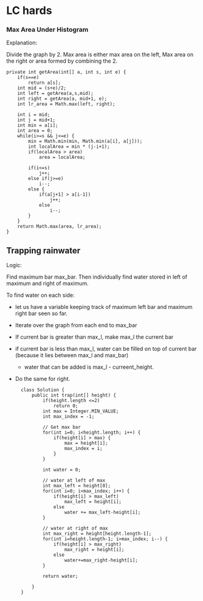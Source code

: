 
# LC hards

### Max Area Under Histogram


Explanation:

Divide the graph by 2. Max area is either max area on the left, Max area on the right or area formed by combining the 2.

    private int getArea(int[] a, int s, int e) {
        if(s==e)
            return a[s];
        int mid = (s+e)/2;
        int left = getArea(a,s,mid);
        int right = getArea(a, mid+1, e);
        int lr_area = Math.max(left, right);
        
        int i = mid;
        int j = mid+1;
        int min = a[i];
        int area = 0;
        while(i>=s && j<=e) {
            min = Math.min(min, Math.min(a[i], a[j]));
            int localArea = min * (j-i+1);
            if(localArea > area)
                area = localArea;
            
            if(i<=s)
                j++;
            else if(j>=e)
                i--;
            else {
                if(a[j+1] > a[i-1])
                    j++;
                else
                    i--;
            }
        }
        return Math.max(area, lr_area);
    }

## Trapping rainwater

Logic:

Find maximum bar max_bar. Then individually find water stored in left of maximum and right of maximum.

To find water on each side: 
- let us have a variable keeping track of maximum left bar and maximum right bar seen so far.
- Iterate over the graph from each end to max_bar
- If current bar is greater than max_l, make max_l the current bar
- if current bar is less than max_l, water can be filled on top of current bar (because it lies between max_l and max_bar)
    - water that can be added is max_l - curreent_height.
- Do the same for right.

        class Solution {
            public int trap(int[] height) {
                if(height.length <=2)
                    return 0;
                int max = Integer.MIN_VALUE;
                int max_index = -1;

                // Get max bar
                for(int i=0; i<height.length; i++) {
                    if(height[i] > max) {
                        max = height[i];
                        max_index = i;
                    }
                }

                int water = 0;

                // water at left of max
                int max_left = height[0];
                for(int i=0; i<max_index; i++) {
                    if(height[i] > max_left)
                        max_left = height[i];
                    else
                        water += max_left-height[i];
                }

                // water at right of max
                int max_right = height[height.length-1];
                for(int i=height.length-1; i>max_index; i--) {
                    if(height[i] > max_right)
                        max_right = height[i];
                    else
                        water+=max_right-height[i];
                }

                return water;

            }
        }
